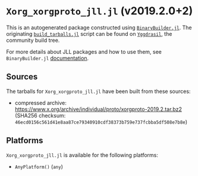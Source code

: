 # `Xorg_xorgproto_jll.jl` (v2019.2.0+2)

This is an autogenerated package constructed using [`BinaryBuilder.jl`](https://github.com/JuliaPackaging/BinaryBuilder.jl). The originating [`build_tarballs.jl`](https://github.com/JuliaPackaging/Yggdrasil/blob/414a724fe89c5a70182f2c7d3a0a389b2912071e/X/Xorg_xorgproto/build_tarballs.jl) script can be found on [`Yggdrasil`](https://github.com/JuliaPackaging/Yggdrasil/), the community build tree.

For more details about JLL packages and how to use them, see `BinaryBuilder.jl` [documentation](https://juliapackaging.github.io/BinaryBuilder.jl/dev/jll/).

## Sources

The tarballs for `Xorg_xorgproto_jll.jl` have been built from these sources:

* compressed archive: https://www.x.org/archive/individual/proto/xorgproto-2019.2.tar.bz2 (SHA256 checksum: `46ecd0156c561d41e8aa87ce79340910cdf38373b759e737fcbba5df508e7b8e`)

## Platforms

`Xorg_xorgproto_jll.jl` is available for the following platforms:

* `AnyPlatform()` (`any`)
